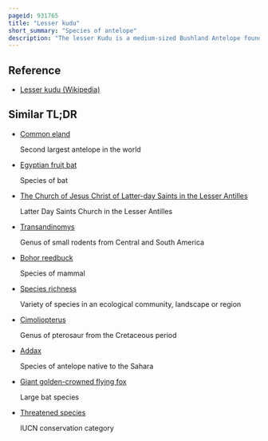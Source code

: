 ```yaml
---
pageid: 931765
title: "Lesser kudu"
short_summary: "Species of antelope"
description: "The lesser Kudu is a medium-sized Bushland Antelope found in East Africa. The Species is a Part of the ungulate Genus Tragelaphus, along with several other related Species of striped, spiral-horned african Bovids, including the related greater Kudu, the Bongo, Bushbuck, common and giant Elands, Nyala and Sitatunga. It was first scientifically described by the english Zoologist Edward Blyth."
---
```


## Reference

- [Lesser kudu (Wikipedia)](https://en.wikipedia.org/?curid=931765)

## Similar TL;DR

- [Common eland](/tldr/en/common-eland)

  Second largest antelope in the world

- [Egyptian fruit bat](/tldr/en/egyptian-fruit-bat)

  Species of bat

- [The Church of Jesus Christ of Latter-day Saints in the Lesser Antilles](/tldr/en/the-church-of-jesus-christ-of-latter-day-saints-in-the-lesser-antilles)

  Latter Day Saints Church in the Lesser Antilles

- [Transandinomys](/tldr/en/transandinomys)

  Genus of small rodents from Central and South America

- [Bohor reedbuck](/tldr/en/bohor-reedbuck)

  Species of mammal

- [Species richness](/tldr/en/species-richness)

  Variety of species in an ecological community, landscape or region

- [Cimoliopterus](/tldr/en/cimoliopterus)

  Genus of pterosaur from the Cretaceous period

- [Addax](/tldr/en/addax)

  Species of antelope native to the Sahara

- [Giant golden-crowned flying fox](/tldr/en/giant-golden-crowned-flying-fox)

  Large bat species

- [Threatened species](/tldr/en/threatened-species)

  IUCN conservation category
